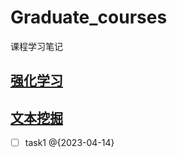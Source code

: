 # Graduate_courses
课程学习笔记
## [强化学习](./强化学习/README.md)
## [文本挖掘](./文本挖掘/README.md)
- [ ] task1 @{2023-04-14}